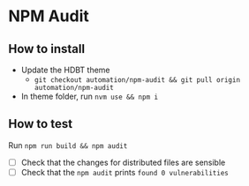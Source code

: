 # NPM Audit
<!-- What problem does this solve? -->

## How to install

* Update the HDBT theme
  * `git checkout automation/npm-audit && git pull origin automation/npm-audit`
* In theme folder, run `nvm use && npm i`

## How to test
<!-- Describe steps how to test the features, add as many steps as you want to be tested -->

Run `npm run build && npm audit`

* [ ] Check that the changes for distributed files are sensible
* [ ] Check that the `npm audit` prints `found 0 vulnerabilities`
